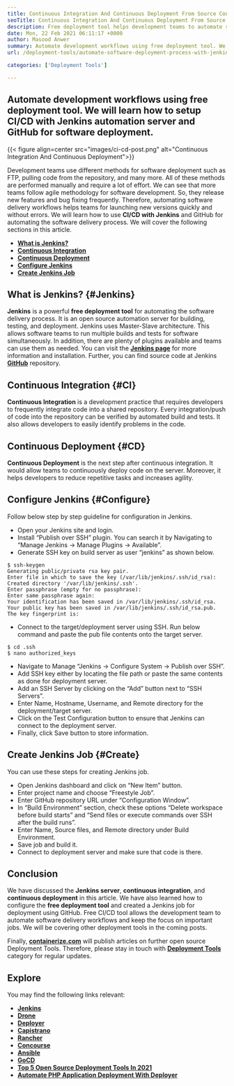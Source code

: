 ```yaml
---
title: Continuous Integration And Continuous Deployment From Source Control Server
seoTitle: Continuous Integration And Continuous Deployment From Source Control Server
description: Free deployment tool helps development teams to automate software delivery workflows. Quickly build, test, deploy software with Jenkins and GitHub repository.
date: Mon, 22 Feb 2021 06:11:17 +0000
author: Masood Anwer
summary: Automate development workflows using free deployment tool. We will learn how to setup CI/CD with Jenkins automation server and GitHub for software deployment.
url: /deployment-tools/automate-software-deployment-process-with-jenkins-and-github/

categories: ['Deployment Tools']

---
```

## Automate development workflows using free deployment tool. We will learn how to setup CI/CD with Jenkins automation server and GitHub for software deployment.

{{< figure align=center src="images/ci-cd-post.png" alt="Continuous Integration And Continuous Deployment">}}  

Development teams use different methods for software deployment such as FTP, pulling code from the repository, and many more. All of these methods are performed manually and require a lot of effort. We can see that more teams follow agile methodology for software development. So, they release new features and bug fixing frequently. Therefore, automating software delivery workflows helps teams for launching new versions quickly and without errors. We will learn how to use **CI/CD with Jenkins** and GitHub for automating the software delivery process. We will cover the following sections in this article.

  * [**What is Jenkins?**][1]
  * [**Continuous Integration**][2]
  * [**Continuous Deployment**][3]
  * [**Configure Jenkins**][4]
  * [**Create Jenkins Job**][5]

## What is Jenkins? {#Jenkins}

**Jenkins** is a powerful **free deployment tool** for automating the software delivery process. It is an open source automation server for building, testing, and deployment. Jenkins uses Master-Slave architecture. This allows software teams to run multiple builds and tests for software simultaneously. In addition, there are plenty of plugins available and teams can use them as needed. You can visit the [**Jenkins page**][6] for more information and installation. Further, you can find source code at Jenkins [**GitHub**][7] repository.

## Continuous Integration {#CI}

**Continuous Integration** is a development practice that requires developers to frequently integrate code into a shared repository. Every integration/push of code into the repository can be verified by automated build and tests. It also allows developers to easily identify problems in the code.

## Continuous Deployment {#CD}

**Continuous Deployment** is the next step after continuous integration. It would allow teams to continuously deploy code on the server. Moreover, it helps developers to reduce repetitive tasks and increases agility.

## Configure Jenkins {#Configure}

Follow below step by step guideline for configuration in Jenkins.

  * Open your Jenkins site and login.
  * Install “Publish over SSH” plugin. You can search it by Navigating to “Manage Jenkins → Manage Plugins → Available”.
  * Generate SSH key on build server as user “jenkins” as shown below.


```
$ ssh-keygen
Generating public/private rsa key pair.
Enter file in which to save the key (/var/lib/jenkins/.ssh/id_rsa):
Created directory '/var/lib/jenkins/.ssh'.
Enter passphrase (empty for no passphrase):
Enter same passphrase again:
Your identification has been saved in /var/lib/jenkins/.ssh/id_rsa.
Your public key has been saved in /var/lib/jenkins/.ssh/id_rsa.pub.
The key fingerprint is:
```


  * Connect to the target/deployment server using SSH. Run below command and paste the pub file contents onto the target server.


```
$ cd .ssh
$ nano authorized_keys
```


  * Navigate to Manage “Jenkins → Configure System → Publish over SSH”.
  * Add SSH key either by locating the file path or paste the same contents as done for deployment server.
  * Add an SSH Server by clicking on the “Add” button next to “SSH Servers”.
  * Enter Name, Hostname, Username, and Remote directory for the deployment/target server.
  * Click on the Test Configuration button to ensure that Jenkins can connect to the deployment server.
  * Finally, click Save button to store information.

## Create Jenkins Job {#Create}

You can use these steps for creating Jenkins job.

  * Open Jenkins dashboard and click on “New Item” button.
  * Enter project name and choose “Freestyle Job”.
  * Enter GitHub repository URL under “Configuration Window”.
  * In “Build Environment” section, check these options “Delete workspace before build starts” and “Send files or execute commands over SSH after the build runs”.
  * Enter Name, Source files, and Remote directory under Build Environment.
  * Save job and build it.
  * Connect to deployment server and make sure that code is there.

## Conclusion

We have discussed the **Jenkins server**, **continuous integration**, and **continuous deployment** in this article. We have also learned how to configure the **free deployment tool** and created a Jenkins job for deployment using GitHub. Free CI/CD tool allows the development team to automate software delivery workflows and keep the focus on important jobs. We will be covering other deployment tools in the coming posts.

Finally, [**containerize.com**][8] will publish articles on further open source Deployment Tools. Therefore, please stay in touch with [**Deployment Tools**][9] category for regular updates.

## Explore

You may find the following links relevant:

  * **[Jenkins][6]**
  * [**Drone**][10]
  * [**Deployer**][11]
  * [**Capistrano**][12]
  * [**Rancher**][13]
  * [**Concourse**][14]
  * [**Ansible**][15]
  * [**GoCD**][16]
  * [**Top 5 Open Source Deployment Tools In 2021**][17]
  * [**Automate PHP Application Deployment With Deployer**][18]

 [1]: #Jenkins
 [2]: #CI
 [3]: #CD
 [4]: #Configure
 [5]: #Create
 [6]: https://products.containerize.com/deployment-tools/jenkins
 [7]: https://github.com/jenkinsci/jenkins
 [8]: https://containerize.com
 [9]: https://blog.containerize.com/category/deployment-tools/
 [10]: https://products.containerize.com/deployment-tools/drone/
 [11]: https://products.containerize.com/deployment-tools/deployer/
 [12]: https://products.containerize.com/deployment-tools/capistrano/
 [13]: https://products.containerize.com/deployment-tools/rancher/
 [14]: https://products.containerize.com/deployment-tools/concourse/
 [15]: https://products.containerize.com/deployment-tools/ansible/
 [16]: https://products.containerize.com/deployment-tools/gocd/
 [17]: https://blog.containerize.com/2021/03/12/top-5-open-source-deployment-tools-in-the-year-2021/
 [18]: https://blog.containerize.com/2021/03/05/automate-php-application-deployment-with-deployer/
